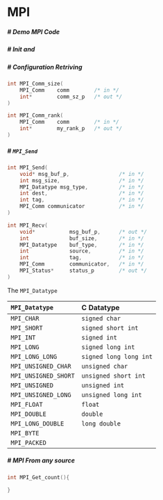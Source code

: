 # MPI

##### # Demo MPI Code









##### # Init and 





##### # Configuration Retriving

```c
int MPI_Comm_size(
	MPI_Comm	comm		/* in */
	int*		comm_sz_p	/* out */
)
```

```c
int MPI_Comm_rank(
	MPI_Comm	comm		/* in */
	int*		my_rank_p	/* out */
)
```





##### # `MPI_Send`



```c
int MPI_Send(
    void* msg_buf_p,				/* in */
	int msg_size,					/* in */
	MPI_Datatype msg_type,			/* in */
	int dest,						/* in */
	int tag,						/* in */
	MPI_Comm communicator			/* in */
)
```

```c
int MPI_Recv(
	void*			msg_buf_p,		/* out */
    int				buf_size,		/* in */
    MPI_Datatype	buf_type,		/* in */
    int				source,			/* in */
    int				tag,			/* in */
    MPI_Comm		communicator,	/* in */
    MPI_Status*		status_p		/* out */
)
```



The `MPI_Datatype`

| `MPI_Datatype`       | C Datatype             |
| :------------------- | :--------------------- |
| `MPI_CHAR`           | `signed char`          |
| `MPI_SHORT`          | `signed short int`     |
| `MPI_INT`            | `signed int`           |
| `MPI_LONG`           | `signed long int`      |
| `MPI_LONG_LONG`      | `signed long long int` |
| `MPI_UNSIGNED_CHAR`  | `unsigned char`        |
| `MPI_UNSIGNED_SHORT` | `unsigned short int`   |
| `MPI_UNSIGNED`       | `unsigned int`         |
| `MPI_UNSIGNED_LONG`  | `unsigned long int`    |
| `MPI_FLOAT`          | `float`                |
| `MPI_DOUBLE`         | `double`               |
| `MPI_LONG_DOUBLE`    | `long double`          |
| `MPI_BYTE`           |                        |
| `MPI_PACKED`         |                        |



##### # MPI From any source

```c
int MPI_Get_count(){
    
}
```







